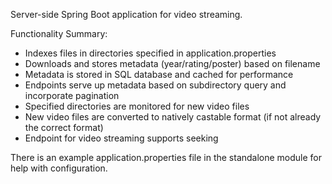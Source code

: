 Server-side Spring Boot application for video streaming.

Functionality Summary:
- Indexes files in directories specified in application.properties
- Downloads and stores metadata (year/rating/poster) based on filename
- Metadata is stored in SQL database and cached for performance
- Endpoints serve up metadata based on subdirectory query and incorporate pagination
- Specified directories are monitored for new video files
- New video files are converted to natively castable format (if not already the correct format)
- Endpoint for video streaming supports seeking

There is an example application.properties file in the standalone module for help with configuration.
